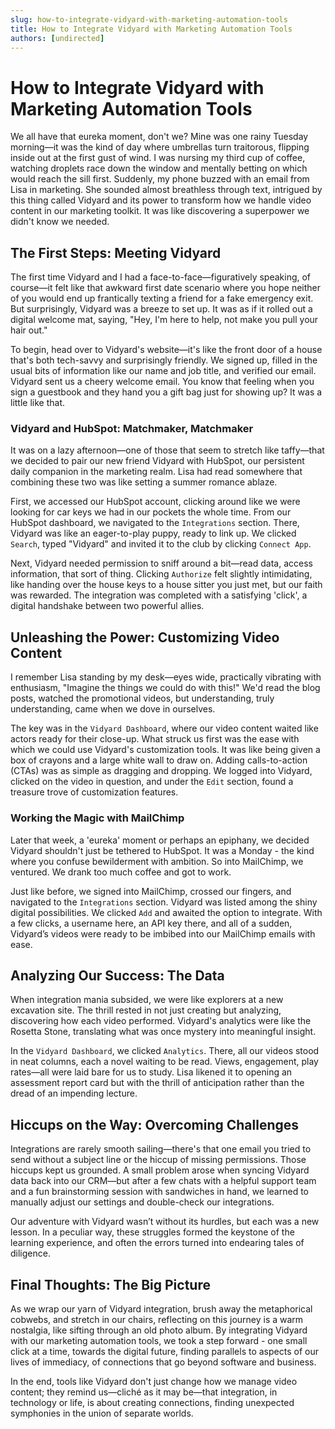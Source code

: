 ```yaml
---
slug: how-to-integrate-vidyard-with-marketing-automation-tools
title: How to Integrate Vidyard with Marketing Automation Tools
authors: [undirected]
---
```



# How to Integrate Vidyard with Marketing Automation Tools

We all have that eureka moment, don't we? Mine was one rainy Tuesday morning—it was the kind of day where umbrellas turn traitorous, flipping inside out at the first gust of wind. I was nursing my third cup of coffee, watching droplets race down the window and mentally betting on which would reach the sill first. Suddenly, my phone buzzed with an email from Lisa in marketing. She sounded almost breathless through text, intrigued by this thing called Vidyard and its power to transform how we handle video content in our marketing toolkit. It was like discovering a superpower we didn't know we needed.

## The First Steps: Meeting Vidyard

The first time Vidyard and I had a face-to-face—figuratively speaking, of course—it felt like that awkward first date scenario where you hope neither of you would end up frantically texting a friend for a fake emergency exit. But surprisingly, Vidyard was a breeze to set up. It was as if it rolled out a digital welcome mat, saying, "Hey, I'm here to help, not make you pull your hair out."

To begin, head over to Vidyard's website—it's like the front door of a house that's both tech-savvy and surprisingly friendly. We signed up, filled in the usual bits of information like our name and job title, and verified our email. Vidyard sent us a cheery welcome email. You know that feeling when you sign a guestbook and they hand you a gift bag just for showing up? It was a little like that.

### Vidyard and HubSpot: Matchmaker, Matchmaker

It was on a lazy afternoon—one of those that seem to stretch like taffy—that we decided to pair our new friend Vidyard with HubSpot, our persistent daily companion in the marketing realm. Lisa had read somewhere that combining these two was like setting a summer romance ablaze. 

First, we accessed our HubSpot account, clicking around like we were looking for car keys we had in our pockets the whole time. From our HubSpot dashboard, we navigated to the `Integrations` section. There, Vidyard was like an eager-to-play puppy, ready to link up. We clicked `Search`, typed "Vidyard" and invited it to the club by clicking `Connect App`.

Next, Vidyard needed permission to sniff around a bit—read data, access information, that sort of thing. Clicking `Authorize` felt slightly intimidating, like handing over the house keys to a house sitter you just met, but our faith was rewarded. The integration was completed with a satisfying 'click', a digital handshake between two powerful allies.

## Unleashing the Power: Customizing Video Content

I remember Lisa standing by my desk—eyes wide, practically vibrating with enthusiasm, "Imagine the things we could do with this!" We'd read the blog posts, watched the promotional videos, but understanding, truly understanding, came when we dove in ourselves.

The key was in the `Vidyard Dashboard`, where our video content waited like actors ready for their close-up. What struck us first was the ease with which we could use Vidyard's customization tools. It was like being given a box of crayons and a large white wall to draw on. Adding calls-to-action (CTAs) was as simple as dragging and dropping. We logged into Vidyard, clicked on the video in question, and under the `Edit` section, found a treasure trove of customization features.

### Working the Magic with MailChimp

Later that week, a 'eureka' moment or perhaps an epiphany, we decided Vidyard shouldn't just be tethered to HubSpot. It was a Monday - the kind where you confuse bewilderment with ambition. So into MailChimp, we ventured. We drank too much coffee and got to work.

Just like before, we signed into MailChimp, crossed our fingers, and navigated to the `Integrations` section. Vidyard was listed among the shiny digital possibilities. We clicked `Add` and awaited the option to integrate. With a few clicks, a username here, an API key there, and all of a sudden, Vidyard’s videos were ready to be imbibed into our MailChimp emails with ease.

## Analyzing Our Success: The Data

When integration mania subsided, we were like explorers at a new excavation site. The thrill rested in not just creating but analyzing, discovering how each video performed. Vidyard's analytics were like the Rosetta Stone, translating what was once mystery into meaningful insight.

In the `Vidyard Dashboard`, we clicked `Analytics`. There, all our videos stood in neat columns, each a novel waiting to be read. Views, engagement, play rates—all were laid bare for us to study. Lisa likened it to opening an assessment report card but with the thrill of anticipation rather than the dread of an impending lecture.

## Hiccups on the Way: Overcoming Challenges

Integrations are rarely smooth sailing—there's that one email you tried to send without a subject line or the hiccup of missing permissions. Those hiccups kept us grounded. A small problem arose when syncing Vidyard data back into our CRM—but after a few chats with a helpful support team and a fun brainstorming session with sandwiches in hand, we learned to manually adjust our settings and double-check our integrations.

Our adventure with Vidyard wasn’t without its hurdles, but each was a new lesson. In a peculiar way, these struggles formed the keystone of the learning experience, and often the errors turned into endearing tales of diligence.

## Final Thoughts: The Big Picture

As we wrap our yarn of Vidyard integration, brush away the metaphorical cobwebs, and stretch in our chairs, reflecting on this journey is a warm nostalgia, like sifting through an old photo album. By integrating Vidyard with our marketing automation tools, we took a step forward - one small click at a time, towards the digital future, finding parallels to aspects of our lives of immediacy, of connections that go beyond software and business.

In the end, tools like Vidyard don't just change how we manage video content; they remind us—cliché as it may be—that integration, in technology or life, is about creating connections, finding unexpected symphonies in the union of separate worlds. 